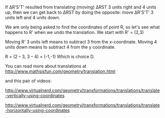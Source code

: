 If ΔR'S'T' resulted from translating (moving) ΔRST 3
units right and 4 units up, then we can get back to ΔRST by doing the
opposite: move ΔR'S'T' 3 units left and 4 units down.

We are only being asked to find the coordinates of point R, so let's see
what happens to R' when we undo the translation. We start with R' =
(2,3)

Moving R' 3 units left means to subtract 3 from the x-coordinate. Moving
4 units down means to subtract 4 from the y coordinate.

R = (2 – 3, 3 – 4) = (-1,-1) Which is choice D.

You can read more about translations at
<http://www.mathsisfun.com/geometry/translation.html>

and this pair of videos:

<http://www.virtualnerd.com/geometry/transformations/translations/translate-vertically-using-coordinates>

<http://www.virtualnerd.com/geometry/transformations/translations/translate-horizontally-using-coordinates>
